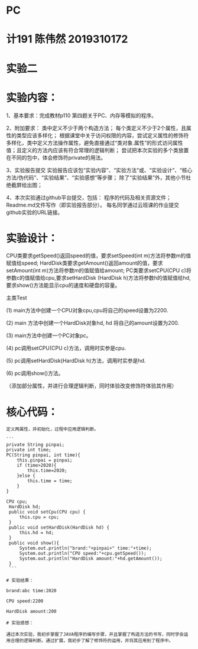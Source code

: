 # PC

# 计191 陈伟然 2019310172

# 实验二

# 实验内容：

1、基本要求：完成教材p110 第四题关于PC、内存等模拟的程序。

2、附加要求：
   类中定义不少于两个构造方法；
   每个类定义不少于2个属性，且属性的类型应该多样化；
   根据课堂中关于访问权限的内容，尝试定义属性的修饰符多样化，类中定义方法操作属性，避免直接通过“类对象.属性”的形式访问属性值；且定义的方法内应该有符合常理的逻辑判断；
   尝试把本次实验的多个类放置在不同的包中，体会修饰符private的用法。
   
3、实验报告提交
   实验报告应该包“实验内容”、“实验方法”或、“实验设计”、“核心方法/伪代码”、“实验结果”、“实验感想”等步骤；
   除了“实验结果”外，其他小节杜绝截屏给出图；
   
4、本次实验通过github平台提交，包括：
   程序的代码及相关资源文件；
   Readme.md文件写作（即实验报告部分）。
   每名同学通过云班课的作业提交github实验的URL链接。

# 实验设计：

CPU类要求getSpeed()返回speed的值，要求setSpeed(int m)方法将参数m的值赋值给speed; HardDisk类要求getAmount()返回amount的值，要求setAmount(int m)方法将参数m的值赋值给amount; PC类要求setCPU(CPU c)将参数c的值赋值给cpu,要求setHardDisk (HardDisk h)方法将参数h的值赋值给hd,要求show()方法能显示cpu的速度和硬盘的容量。

主类Test

(1) main方法中创建一个CPU对象cpu,cpu将自己的speed设置为2200.

(2) main 方法中创建一个HardDisk对象hd, hd 将自己的amount设置为200.

(3) main方法中创建一个PC对象pc。

(4) pc调用setCPU(CPU c)方法，调用时实参是cpu.

(5) pc调用setHardDisk(HardDisk h)方法，调用时实参是hd.

(6) pc调用show()方法。

（添加部分属性，并进行合理逻辑判断，同时体验改变修饰符体验其作用）

# 核心代码：
    
    定义两属性，并初始化，过程中应用逻辑判断。
    
    ```
    private String pinpai;
    private int time;
    PC(String pinpai, int time){
        this.pinpai = pinpai;
        if (time>2020){
            this.time=2020;
        }else {
            this.time = time;
        }
    }
   ```
   CPU cpu;
    HardDisk hd;
    public void setCpu(CPU cpu) {
        this.cpu = cpu;
    }
    public void setHardDisk(HardDisk hd) {
        this.hd = hd;
    }
    public void show(){
        System.out.println("brand:"+pinpai+" time:"+time);
        System.out.println("CPU speed:"+cpu.getSpeed());
        System.out.println("HardDisk amount:"+hd.getAmount());
    }
    ```
   
# 实验结果：

brand:abc time:2020

CPU speed:2200

HardDisk amount:200
   
# 实验感想：

   通过本次实验，我初步掌握了JAVA程序的编写步骤，并且掌握了构造方法的书写，同时学会运用合理的逻辑判断。通过扩展，我初步了解了修饰符的运用，并将其应用到了程序中。
